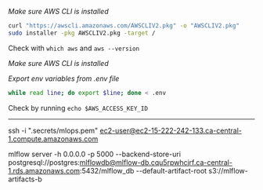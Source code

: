 

*Make sure AWS CLI is installed*

```bash
curl "https://awscli.amazonaws.com/AWSCLIV2.pkg" -o "AWSCLIV2.pkg"
sudo installer -pkg AWSCLIV2.pkg -target /
```

Check with `which aws` and `aws --version`


*Make sure AWS CLI is installed*


*Export env variables from .env file*
```bash
while read line; do export $line; done < .env
```

Check by running `echo $AWS_ACCESS_KEY_ID`


------------------------


ssh -i ".secrets/mlops.pem" ec2-user@ec2-15-222-242-133.ca-central-1.compute.amazonaws.com


mlflow server -h 0.0.0.0 -p 5000 --backend-store-uri postgresql://postgres:mlflowdb@mlflow-db.cqu5rpwhcjrf.ca-central-1.rds.amazonaws.com:5432/mlflow_db --default-artifact-root s3://mlflow-artifacts-b